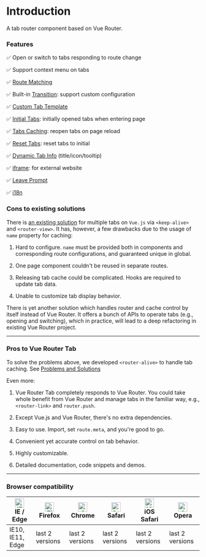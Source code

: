 # Introduction

A tab router component based on Vue Router.

### Features

✅ Open or switch to tabs responding to route change

✅ Support context menu on tabs

✅ [Route Matching](essentials/rule.md)

✅ Built-in [Transition](advanced/transition.md): support custom configuration

✅ [Custom Tab Template](advanced/slot.md)

✅ [Initial Tabs](advanced/initial-tabs.md): initially opened tabs when entering page

✅ [Tabs Caching](advanced/restore.md): reopen tabs on page reload

✅ [Reset Tabs](essentials/operate.md#重置页签): reset tabs to initial 

✅ [Dynamic Tab Info](advanced/dynamic-tab-info.md) (title/icon/tooltip)

✅ [iframe](essentials/iframe.md): for external website

✅ [Leave Prompt](advanced/page-leave.md)

✅ [i18n](essentials/i18n.md)


### Cons to existing solutions

There is [an existing solution](https://panjiachen.github.io/vue-element-admin-site/guide/essentials/tags-view.html) for multiple tabs on `Vue.js` via `<keep-alive>` and `<router-view>`. It has, however, a few drawbacks due to the usage of `name` property for caching:

1. Hard to configure. `name` must be provided both in components and corresponding route configurations, and guaranteed unique in global.

2. One page component couldn't be reused in separate routes.

3. Releasing tab cache could be complicated. Hooks are required to update tab data.

4. Unable to customize tab display behavior.


There is yet another solution which handles router and cache control by itself instead of Vue Router. It offers a bunch of APIs to operate tabs (e.g., opening and switching), which in practice, will lead to a deep refactoring in existing Vue Router project.

---

### Pros to Vue Router Tab

To solve the problems above, we developed `<router-alive>` to handle tab caching. See [Problems and Solutions](program.md)

Even more:

1. Vue Router Tab completely responds to Vue Router. You could take whole benefit from Vue Router and manage tabs in the familiar way, e.g., `<router-link>` and `router.push`.

2. Except Vue.js and Vue Router, there's no extra dependencies.

3. Easy to use. Import, set `route.meta`, and you're good to go.

4. Convenient yet accurate control on tab behavior.

5. Highly customizable.

6. Detailed documentation, code snippets and demos.

---


### Browser compatibility

| [<img src="https://raw.githubusercontent.com/alrra/browser-logos/master/src/edge/edge_48x48.png" alt="IE / Edge" width="24px" height="24px" />](http://godban.github.io/browsers-support-badges/)</br>IE / Edge | [<img src="https://raw.githubusercontent.com/alrra/browser-logos/master/src/firefox/firefox_48x48.png" alt="Firefox" width="24px" height="24px" />](http://godban.github.io/browsers-support-badges/)</br>Firefox | [<img src="https://raw.githubusercontent.com/alrra/browser-logos/master/src/chrome/chrome_48x48.png" alt="Chrome" width="24px" height="24px" />](http://godban.github.io/browsers-support-badges/)</br>Chrome | [<img src="https://raw.githubusercontent.com/alrra/browser-logos/master/src/safari/safari_48x48.png" alt="Safari" width="24px" height="24px" />](http://godban.github.io/browsers-support-badges/)</br>Safari | [<img src="https://raw.githubusercontent.com/alrra/browser-logos/master/src/safari-ios/safari-ios_48x48.png" alt="iOS Safari" width="24px" height="24px" />](http://godban.github.io/browsers-support-badges/)</br>iOS Safari | [<img src="https://raw.githubusercontent.com/alrra/browser-logos/master/src/opera/opera_48x48.png" alt="Opera" width="24px" height="24px" />](http://godban.github.io/browsers-support-badges/)</br>Opera |
| --------- | --------- | --------- | --------- | --------- | --------- |
| IE10, IE11, Edge| last 2 versions| last 2 versions| last 2 versions| last 2 versions| last 2 versions
